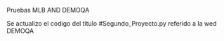 Pruebas MLB AND DEMOQA

Se actualizo el codigo del titulo #Segundo_Proyecto.py referido a la wed DEMOQA